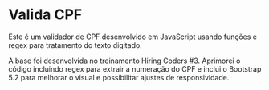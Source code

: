 # Valida CPF

Este é um validador de CPF desenvolvido em JavaScript usando funções e regex para tratamento do texto digitado.

A base foi desenvolvida no treinamento Hiring Coders #3. Aprimorei o código incluindo regex para extrair a numeração do CPF e inclui o Bootstrap 5.2 para melhorar o visual e possibilitar ajustes de responsividade.